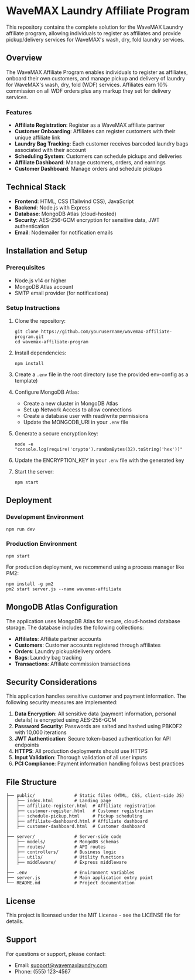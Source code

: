 # WaveMAX Laundry Affiliate Program

This repository contains the complete solution for the WaveMAX Laundry affiliate program, allowing individuals to register as affiliates and provide pickup/delivery services for WaveMAX's wash, dry, fold laundry services.

## Overview

The WaveMAX Affiliate Program enables individuals to register as affiliates, onboard their own customers, and manage pickup and delivery of laundry for WaveMAX's wash, dry, fold (WDF) services. Affiliates earn 10% commission on all WDF orders plus any markup they set for delivery services.

### Features

- **Affiliate Registration**: Register as a WaveMAX affiliate partner
- **Customer Onboarding**: Affiliates can register customers with their unique affiliate link
- **Laundry Bag Tracking**: Each customer receives barcoded laundry bags associated with their account
- **Scheduling System**: Customers can schedule pickups and deliveries
- **Affiliate Dashboard**: Manage customers, orders, and earnings
- **Customer Dashboard**: Manage orders and schedule pickups

## Technical Stack

- **Frontend**: HTML, CSS (Tailwind CSS), JavaScript
- **Backend**: Node.js with Express
- **Database**: MongoDB Atlas (cloud-hosted)
- **Security**: AES-256-GCM encryption for sensitive data, JWT authentication
- **Email**: Nodemailer for notification emails

## Installation and Setup

### Prerequisites

- Node.js v14 or higher
- MongoDB Atlas account
- SMTP email provider (for notifications)

### Setup Instructions

1. Clone the repository:
   ```
   git clone https://github.com/yourusername/wavemax-affiliate-program.git
   cd wavemax-affiliate-program
   ```

2. Install dependencies:
   ```
   npm install
   ```

3. Create a `.env` file in the root directory (use the provided env-config as a template)

4. Configure MongoDB Atlas:
   - Create a new cluster in MongoDB Atlas
   - Set up Network Access to allow connections
   - Create a database user with read/write permissions
   - Update the MONGODB_URI in your `.env` file

5. Generate a secure encryption key:
   ```
   node -e "console.log(require('crypto').randomBytes(32).toString('hex'))"
   ```
   
6. Update the ENCRYPTION_KEY in your `.env` file with the generated key

7. Start the server:
   ```
   npm start
   ```

## Deployment

### Development Environment

```
npm run dev
```

### Production Environment

```
npm start
```

For production deployment, we recommend using a process manager like PM2:

```
npm install -g pm2
pm2 start server.js --name wavemax-affiliate
```

## MongoDB Atlas Configuration

The application uses MongoDB Atlas for secure, cloud-hosted database storage. The database includes the following collections:

- **Affiliates**: Affiliate partner accounts
- **Customers**: Customer accounts registered through affiliates
- **Orders**: Laundry pickup/delivery orders
- **Bags**: Laundry bag tracking
- **Transactions**: Affiliate commission transactions

## Security Considerations

This application handles sensitive customer and payment information. The following security measures are implemented:

1. **Data Encryption**: All sensitive data (payment information, personal details) is encrypted using AES-256-GCM
2. **Password Security**: Passwords are salted and hashed using PBKDF2 with 10,000 iterations
3. **JWT Authentication**: Secure token-based authentication for API endpoints
4. **HTTPS**: All production deployments should use HTTPS
5. **Input Validation**: Thorough validation of all user inputs
6. **PCI Compliance**: Payment information handling follows best practices

## File Structure

```
├── public/               # Static files (HTML, CSS, client-side JS)
│   ├── index.html        # Landing page
│   ├── affiliate-register.html  # Affiliate registration
│   ├── customer-register.html   # Customer registration
│   ├── schedule-pickup.html     # Pickup scheduling
│   ├── affiliate-dashboard.html # Affiliate dashboard
│   ├── customer-dashboard.html  # Customer dashboard
│
├── server/               # Server-side code
│   ├── models/           # MongoDB schemas
│   ├── routes/           # API routes
│   ├── controllers/      # Business logic
│   ├── utils/            # Utility functions
│   ├── middleware/       # Express middleware
│
├── .env                  # Environment variables
├── server.js             # Main application entry point
└── README.md             # Project documentation
```

## License

This project is licensed under the MIT License - see the LICENSE file for details.

## Support

For questions or support, please contact:

- Email: support@wavemaxlaundry.com
- Phone: (555) 123-4567
